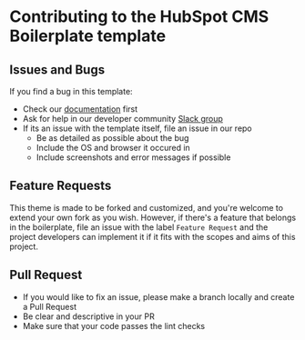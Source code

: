 # Contributing to the HubSpot CMS Boilerplate template

## Issues and Bugs

If you find a bug in this template:

- Check our [documentation](https://designers.hubspot.com/docs) first
- Ask for help in our developer community [Slack group](https://designers.hubspot.com/slack)
- If its an issue with the template itself, file an issue in our repo
  - Be as detailed as possible about the bug
  - Include the OS and browser it occured in
  - Include screenshots and error messages if possible

## Feature Requests

This theme is made to be forked and customized, and you're welcome to extend your own fork as you wish. However, if there's a feature that belongs in the boilerplate, file an issue with the label `Feature Request` and the project developers can implement it if it fits with the scopes and aims of this project.

## Pull Request

- If you would like to fix an issue, please make a branch locally and create a Pull Request
- Be clear and descriptive in your PR
- Make sure that your code passes the lint checks
